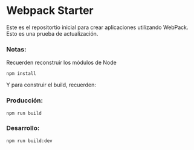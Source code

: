 # Webpack Starter

Este es el repositortio inicial para crear aplicaciones utilizando WebPack. Esto es una prueba de actualización. 

### Notas:

Recuerden reconstruir los módulos de Node

```
npm install
```

Y para construir el build, recuerden:

### Producción:
```
npm run build
```
### Desarrollo: 
```
npm run build:dev
```
